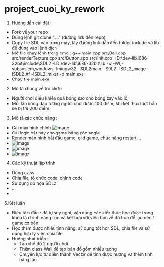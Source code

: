 # project_cuoi_ky_rework


1. Hướng dẫn cài đặt :
  - Fork về your repo
  - Dùng lệnh git clone "...." (đường link đến repo)
  - Copy file SDL vào trong máy, lấy đường link dẫn đến folder include và lib để dùng vào lệnh dịch
  - Mở file chạy lệnh trong cmd :
       g++ main.cpp src/Ball.cpp src/renderTexture.cpp src/Button.cpp src/init.cpp -ID:\dev-lib\i686-32bit\include\SDL2 -LD:\dev-lib\i686-32bit\lib -w -Wl,-subsystem,windows -lmingw32 -lSDL2main -lSDL2 -lSDL2_image -lSDL2_ttf -lSDL2_mixer  -o main.exe;
   - Chạy file main.exe
2. Mô tả chung về trò chơi :
  - Người chơi điều khiển quá bóng sao cho bóng bay vào lỗ, 
  - Mỗi lần bóng đập tường người chơi được 100 điểm, khi kết thúc lượt bắn sẽ bị trừ 200 điểm. 
3. Mô tả các chức năng :
  - Cài màn hình chính
  ![image](https://user-images.githubusercontent.com/91711287/169048019-4d5c730e-30f8-487e-927c-69f5187263bc.png)
  - Cài logic bật nảy cho game bằng góc angle
  - Render màn hình bắt đầu game, end game, chức năng restart,...
  - ![image](https://user-images.githubusercontent.com/91711287/169046259-a4f6429e-8f87-4776-9ce7-432b7850ad4e.png)
  - ![image](https://user-images.githubusercontent.com/91711287/169048325-1868df1a-38f8-477c-8d05-35393ba76e4c.png)
  - ![image](https://user-images.githubusercontent.com/91711287/169048464-0f2fac4c-2914-4a97-be10-92910a8f6c4b.png)



4. Các kỹ thuật lập trình
  - Dùng class
  - Chia file, tổ chức code, chỉnh code
  - Sử dụng đồ họa SDL2
  - ...
  - 
5.Kết luận
  - Điều tâm đắc : đã tự suy nghĩ, vận dụng các kiến thức học được trong khóa lập trình nâng cao và kết hợp với việc học về đồ họa để tạo nên 1 game cơ bản 
  - Học thêm được nhiều tính năng, sử dụng tốt hơn SDL, chia file và sử dụng hợp lý việc chia file
  - Hướng phát triển :
    + Tạo chế độ 2 người chơi 
    + Thêm class Wall để tạo bản đồ gồm nhiều tường
    + Chuyển lực từ điểm thành Vector để tính được hướng và thêm tính năng lực
